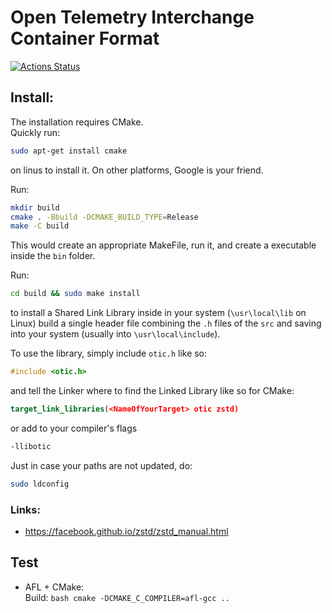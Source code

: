 # Open Telemetry Interchange Container Format

[![Actions Status](https://github.com/talpa-io/otic/workflows/build/badge.svg)](https://github.com/talpa-io/otic/actions)  

## Install:  
The installation requires CMake.  
Quickly run:  
```bash
sudo apt-get install cmake
```
on linus to install it. On other platforms, Google is your friend.  
  
Run:
```bash
mkdir build
cmake . -Bbuild -DCMAKE_BUILD_TYPE=Release
make -C build
```
This would create an appropriate MakeFile, run it, and create a executable
inside the `bin` folder.  

Run:
```bash
cd build && sudo make install
```
to install a Shared Link Library inside in your system (`\usr\local\lib` on Linux) 
build a single header file combining the `.h` files of the `src` and saving into your system 
(usually into `\usr\local\include`).    

To use the library, simply include `otic.h` like so:
```cpp
#include <otic.h>
```
and tell the Linker where to find the Linked Library like so for CMake:
```CMake
target_link_libraries(<NameOfYourTarget> otic zstd)
```
or add to your compiler's flags
```bash
-llibotic
```  
Just in case your paths are not updated, do:  
```bash
sudo ldconfig
```
 
### Links:  
- https://facebook.github.io/zstd/zstd_manual.html  

## Test
  - AFL + CMake:  
    Build: 
        ```bash
            cmake -DCMAKE_C_COMPILER=afl-gcc ..
        ```
